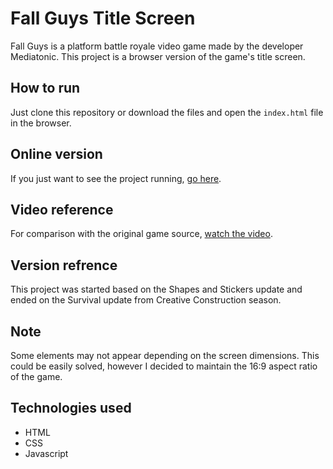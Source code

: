 # Fall Guys Title Screen
Fall Guys is a platform battle royale video game made by the developer Mediatonic. This project is a browser version of the game's title screen.

## How to run
Just clone this repository or download the files and open the `index.html` file in the browser.

## Online version
If you just want to see the project running, [go here](https://fall-guys-title-screen.vercel.app/).

## Video reference
For comparison with the original game source, [watch the video](https://www.youtube.com/watch?v=yc7F-2iEVe4).

## Version refrence
This project was started based on the Shapes and Stickers update and ended on the Survival update from Creative Construction season.

## Note
Some elements may not appear depending on the screen dimensions. This could be easily solved, however I decided to maintain the 16:9 aspect ratio of the game.

## Technologies used
- HTML
- CSS
- Javascript